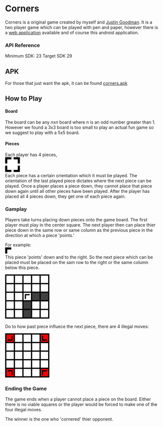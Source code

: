 # Corners

Corners is a original game created by myself and [Justin Goodman](https://jugoodma.github.io/).
It is a two player game which can be played with pen and paper, however there is a [web application](https://github.com/CliffBakalian/Corners) available and of course this android application.  

### API Reference

Minimum SDK: 23 Target SDK 29

## APK

For those that just want the apk, it can be found [corners.apk](./corners.apk)  

## How to Play

#### Board

The board can be any *n*x*n* board where *n* is an odd number greater than 1. 
However we found a 3x3 board is too small to play an actual fun game so we suggest to 
play with a 5x5 board.   

#### Pieces

Each player has 4 pieces,  
![[pieces]](./img/pieces.png)  
Each piece has a certain orientation which it must be played. 
The orientation of the last played piece dictates where the next piece can be played. 
Once a player places a piece down, they cannot place that piece down again until all 
other pieces have been played. 
After the player has placed all 4 pieces down, they get one of each piece again.

### Gamplay

Players take turns placing down pieces onto the game board. 
The first player must play in the center square.
The next player then can place thier piece down in the same row or same column 
as the previous piece in the direction at which a piece 'points.'

For example:  
![[piece]](./img/piece.png)  
This piece 'points' down and to the right. So the next piece which can be placed
must be placed on the sam row to the right or the same column below this piece.  

![[example]](./img/board.png)   

Do to how past piece influece the next piece, there are 4 illegal moves:  

![[illegal]](./img/illegal.png)  

### Ending the Game

The game ends when a player cannot place a piece on the board. Either there is no viable squares or 
the player would be forced to make one of the four illegal moves. 

The winner is the one who 'cornered' thier opponent. 
